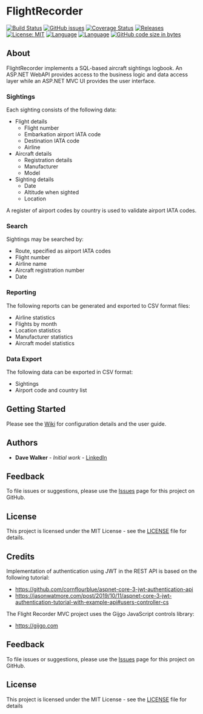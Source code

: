 # FlightRecorder

[![Build Status](https://github.com/davewalker5/FlightRecorder/workflows/.NET%20Core%20CI%20Build/badge.svg)](https://github.com/davewalker5/FlightRecorder/actions)
[![GitHub issues](https://img.shields.io/github/issues/davewalker5/FlightRecorder)](https://github.com/davewalker5/FlightRecorder/issues)
[![Coverage Status](https://coveralls.io/repos/github/davewalker5/FlightRecorder/badge.svg?branch=master)](https://coveralls.io/github/davewalker5/FlightRecorder?branch=master)
[![Releases](https://img.shields.io/github/v/release/davewalker5/FlightRecorder.svg?include_prereleases)](https://github.com/davewalker5/FlightRecorder/releases)
[![License: MIT](https://img.shields.io/badge/License-MIT-blue.svg)](https://github.com/davewalker5/FlightRecorder/blob/master/LICENSE)
[![Language](https://img.shields.io/badge/language-c%23-blue.svg)](https://github.com/davewalker5/FlightRecorder/)
[![Language](https://img.shields.io/badge/database-SQLite-blue.svg)](https://github.com/davewalker5/FlightRecorder/)
[![GitHub code size in bytes](https://img.shields.io/github/languages/code-size/davewalker5/FlightRecorder)](https://github.com/davewalker5/FlightRecorder/)

## About

FlightRecorder implements a SQL-based aircraft sightings logbook. An ASP.NET WebAPI provides access to the business logic and data access layer while an ASP.NET MVC UI provides the user interface.

### Sightings
Each sighting consists of the following data:

- Flight details
  - Flight number
  - Embarkation airport IATA code
  - Destination IATA code
  - Airline
- Aircraft details
  - Registration details
  - Manufacturer
  - Model
- Sighting details
  - Date
  - Altitude when sighted
  - Location

A register of airport codes by country is used to validate airport IATA codes.

### Search

Sightings may be searched by:

- Route, specified as airport IATA codes
- Flight number
- Airline name
- Aircraft registration number
- Date

### Reporting
The following reports can be generated and exported to CSV format files:

- Airline statistics
- Flights by month
- Location statistics
- Manufacturer statistics
- Aircraft model statistics

### Data Export
The following data can be exported in CSV format:

- Sightings
- Airport code and country list

## Getting Started

Please see the [Wiki](https://github.com/davewalker5/FlightRecorder/wiki) for configuration details and the user guide.

## Authors

- **Dave Walker** - _Initial work_ - [LinkedIn](https://www.linkedin.com/in/davewalker5/)

## Feedback

To file issues or suggestions, please use the [Issues](https://github.com/davewalker5/FlightRecorder/issues) page for this project on GitHub.

## License

This project is licensed under the MIT License - see the [LICENSE](LICENSE) file for details.

## Credits

Implementation of authentication using JWT in the REST API is based on the following tutorial:

- https://github.com/cornflourblue/aspnet-core-3-jwt-authentication-api
- https://jasonwatmore.com/post/2019/10/11/aspnet-core-3-jwt-authentication-tutorial-with-example-api#users-controller-cs

The Flight Recorder MVC project uses the Gijgo JavaScript controls library:

- https://gijgo.com

## Feedback

To file issues or suggestions, please use the [Issues](https://github.com/davewalker5/FlightRecorder/issues) page for this project on GitHub.

## License

This project is licensed under the MIT License - see the [LICENSE](LICENSE) file for details
